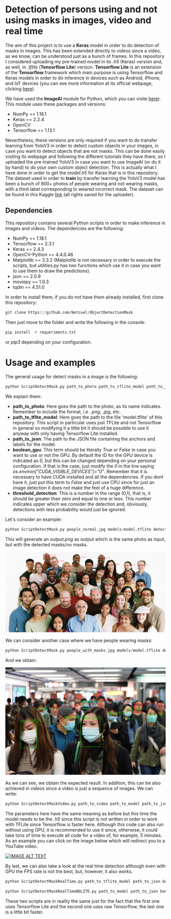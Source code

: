# Detection of persons using and not using masks in images, video and real time

The aim of this project is to use a **Keras** model in order to do detection of masks in images. This has been extended directly to videos since a video, as we know, can be understood just as a bunch of frames. In this repository I considered uploading my pre-trained model in its *.h5* (Keras) version and, as well, in *.tflite* (**Tensorflow Lite**) version. **Tensorflow Lite** is an extension of the **Tensorflow** framework which main purpose is using Tensorflow and Keras models in order to do inference in devices such as Android, iPhone, and IoT devices (you can see more information at its official webpage, clicking [here](https://www.tensorflow.org/lite?hl=es-419)).

We have used the **ImageAI** module for Python, which you can visite [here](https://imageai.readthedocs.io/en/latest/)). This module uses these packages and versions:

* NumPy == 1.16.1
* Keras == 2.2.4
* OpenCV
* Tensorflow == 1.13.1

Nevertheless, these versions are only required if you want to do transfer learning from YoloV3 in order to detect custom objects in your images, in case you want to detect objects that are not masks. This can be done easily visiting its webpage and following the different tutorials they have there, so I uploaded the pre-trained YoloV3 in case you want to use ImageAI (or do it by hand) to do your own custom object detection. This is actually what I have done in order to get the *model.h5* for Keras that is in this repository. The dataset used in order to **train** by transfer learning the YoloV3 model has been a bunch of 800+ photos of people wearing and not wearing masks, with a third label corresponding to weared incorrect mask. The dataset can be found in this Kaggle [link](https://www.kaggle.com/andrewmvd/face-mask-detection) (all rights saved for the uploader).

## Dependencies

This repository contains several Python scripts in order to make inference in images and videos. The dependencies are the following:

* NumPy == 1.18.1
* Tensorflow == 2.3.1
* Keras == 2.4.3
* OpenCV-Python == 4.4.0.46
* Matplotlib == 3.3.2 (Matplotlib is not necessary in order to execute the scripts, but *utilities.py* has two functions which use it in case you want to use them to draw the predictions).
* json == 2.0.9
* moviepy == 1.0.3
* tqdm == 4.51.0

In order to install them, if you do not have them already installed, first clone this repository:

```python
git clone https://github.com/Netzuel/ObjectDetectionMask
```

Then just move to the folder and write the following in the console:

```python
pip install -r requeriments.txt
```

or *pip3* depending on your configuration.

# Usage and examples

The general usage for detect masks in a image is the following:

```python
python ScriptDetectMask.py path_to_photo path_to_tflite_model path_to_json boolean_gpu threshold_detection
```

We explain them:

* **path_to_photo**: Here goes the path to the photo, as its name indicates. Remember to include the format, i.e. *.png*, *.jpg*, etc.
* **path_to_tflite_model**: Here goes the path to the file 'model.tflite' of this repository. This script in particular uses just TFLite and not Tensorflow in general so modifying it a little bit it should be possible to use it anyway with only having Tensorflow Lite installed.
* **path_to_json**: The path to the JSON file containing the anchors and labels for the model.
* **boolean_gpu**: This term should be literally *True* or *False* in case you want to use or not the GPU. By default the ID for the GPU device is indicated as 0, but this can be changed depending on your personal configuration. If that is the case, just modify the *0* in the line saying *os.environ["CUDA_VISIBLE_DEVICES"]="0"*. Remember that it is necessary to have CUDA installed and all the dependencies. If you dont have it, just put this term to *False* and just use CPU since for just an image detection it does not make the feel of a huge difference.
* **threshold_detection**: This is a number in the range (0,1], that is, it should be greater than zero and equal to one or less. This number indicates upper which we consider the detection and, obviously, detections with less probability would just be ignored.

Let's consider an example:

```python
python ScriptDetectMask.py people_normal.jpg models/model.tflite detection_config.json False 0.6
```

This will generate an *output.png* as output which is the same photo as input, but with the detected masks/no masks.

![Detection of masks](https://github.com/Netzuel/ObjectDetectionMask/blob/main/output1.png?raw=true)

We can consider another case where we have people wearing masks:

```python
python ScriptDetectMask.py people_with_masks.jpg models/model.tflite detection_config.json False 0.6
```

And we obtain:

![Detection of masks](https://github.com/Netzuel/ObjectDetectionMask/blob/main/output2.png?raw=true)

As we can see, we obtain the expected result. In addition, this can be also achieved in videos since a video is just a sequence of images. We can write:

```python
python ScriptDetectMaskVideo.py path_to_video path_to_model path_to_json boolean_gpu threshold_detection
```
The parameters here have the same meaning as before but this time the model needs to be the *.h5* since this script is not written in order to work with TFLite since Tensorflow is faster here. Although this code can also run without using GPU, it is recommended to use it since, otherwise, it could take tons of time to execute all code for a video of, for example, 5 minutes. As an example you can click on the image below which will redirect you to a YouTube video.

[![IMAGE ALT TEXT](http://img.youtube.com/vi/-LlM7j8K59s/0.jpg)](http://www.youtube.com/watch?v=-LlM7j8K59s "Ti Amo - Money Heist")

By last, we can also take a look at the real time detection although even with GPU the FPS rate is not the best, but, however, it also works.

```python
python ScriptDetectMaskRealTime.py path_to_tflite_model path_to_json boolean_gpu threshold_detection
```

```python
python ScriptDetectMaskRealTimeNOLITE.py path_to_model path_to_json boolean_gpu threshold_detection
```

These two scripts are in reality the same just for the fact that the first one uses Tensorflow Lite and the second one uses raw Tensorflow; the last one is a little bit faster.
